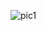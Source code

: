 ![pic1](https://media.discordapp.net/attachments/780413481756131339/908466459594862632/unknown.png?width=1200&height=276)

